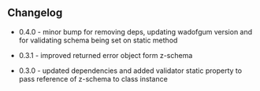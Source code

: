 ## Changelog

+ 0.4.0 - minor bump for removing deps, updating wadofgum version and for validating schema being set on static method

+ 0.3.1 - improved returned error object form z-schema

+ 0.3.0 - updated dependencies and added validator static property to pass reference of z-schema to class instance
